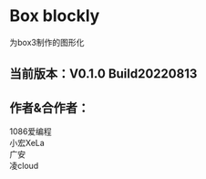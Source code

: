 # Box blockly
为box3制作的图形化
## 当前版本：V0.1.0 Build20220813
## 作者&合作者：
1086爱编程</br>
小宏XeLa</br>
广安</br>
凌cloud</br>

